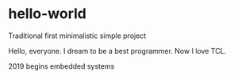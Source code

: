 # hello-world
Traditional first minimalistic simple project

Hello, everyone. I dream to be a best programmer. Now I love TCL.

2019 begins embedded systems
